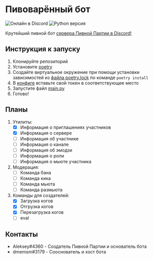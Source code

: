 # Пивоварённый бот
![Онлайн в Discord](https://img.shields.io/discord/753623970863120434?label=Пивная%20Партия)
![Python версия](https://img.shields.io/badge/Python-3.8.3-brightgreen)

Крутейший пивной бот [сервера Пивной Партии в Discord!](https://discord.gg/QzKwKBgV4s)

## Инструкция к запуску
1. Клонируйте репозиторий
2. Установите [poetry](https://python-poetry.org/docs/#installation)
3. Создайте виртуальное окружение при помощи установки зависимостей из [файла poetry.lock](https://gitlab.com/beer-server/beerbot/-/blob/master/poetry.lock) по команде `poetry install`
4. В [конфиге](https://gitlab.com/beer-server/beerbot/-/blob/master/src/config.py) вставьте свой токен в соответствующее место 
5. Запустите файл [main.py](https://gitlab.com/beer-server/beerbot/-/blob/master/src/main.py)
6. Готово!

## Планы
1. Утилиты:
    - [x] Информация о приглашениях участников
    - [x] Информация о сервере
    - [ ] Информация об участнике
    - [ ] Информация о канале
    - [ ] Информация об эмодзи
    - [ ] Информация о роли
    - [ ] Информация о мьюте участника
2. Модерация:
    - [ ] Команда бана
    - [ ] Команда кика
    - [ ] Команда мьюта
    - [ ] Команда размьюта
3. Команды для создателей:
    - [x] Загрузка когов
    - [x] Отгрузка когов
    - [x] Перезагрузка когов
    - [ ] eval

## Контакты
- Aleksey#4360 - Создатель Пивной Партии и основатель бота
- dmemsm#3179 - Сооснователь и хост бота

